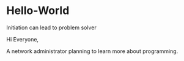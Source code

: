 # Hello-World
Initiation can lead to problem solver

Hi Everyone,

A network administrator planning to learn more about programming.
